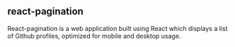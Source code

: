 ## react-pagination

React-pagination is a web application built using React which displays a list of Github profiles, optimized for mobile and desktop usage.
